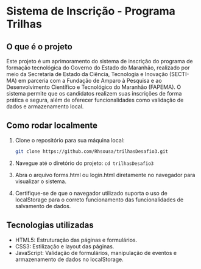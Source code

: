 # Sistema de Inscrição - Programa Trilhas

## O que é o projeto

Este projeto é um aprimoramento do sistema de inscrição do programa de formação tecnológica do Governo do Estado do Maranhão, realizado por meio da Secretaria de Estado da Ciência, Tecnologia e Inovação (SECTI-MA) em parceria com a Fundação de Amparo à Pesquisa e ao Desenvolvimento Científico e Tecnológico do Maranhão (FAPEMA). O sistema permite que os candidatos realizem suas inscrições de forma prática e segura, além de oferecer funcionalidades como validação de dados e armazenamento local.

## Como rodar localmente

1. Clone o repositório para sua máquina local:
   ```bash
   git clone https://github.com/Rhsousa/trilhasDesafio3.git
    ```
2. Navegue até o diretório do projeto:
`cd trilhasDesafio3`

3. Abra o arquivo forms.html ou login.html diretamente no navegador para visualizar o sistema.

4. Certifique-se de que o navegador utilizado suporta o uso de localStorage para o correto funcionamento das funcionalidades de salvamento de dados.

## Tecnologias utilizadas

- HTML5: Estruturação das páginas e formulários.
- CSS3: Estilização e layout das páginas.
- JavaScript: Validação de formulários, manipulação de eventos e armazenamento de dados no localStorage.


